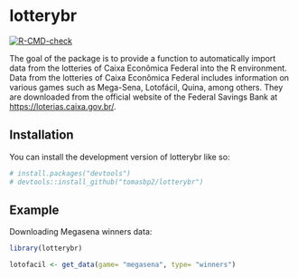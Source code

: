 
<!-- README.md is generated from README.Rmd. Please edit that file -->

# lotterybr

<!-- badges: start -->

[![R-CMD-check](https://github.com/tomasbp2/lotterybr/actions/workflows/R-CMD-check.yaml/badge.svg)](https://github.com/tomasbp2/lotterybr/actions/workflows/R-CMD-check.yaml)
<!-- badges: end -->

The goal of the package is to provide a function to automatically import
data from the lotteries of Caixa Econômica Federal into the R
environment. Data from the lotteries of Caixa Econômica Federal includes
information on various games such as Mega-Sena, Lotofácil, Quina, among
others. They are downloaded from the official website of the Federal
Savings Bank at <https://loterias.caixa.gov.br/>.

## Installation

You can install the development version of lotterybr like so:

``` r
# install.packages("devtools")
# devtools::install_github("tomasbp2/lotterybr")
```

## Example

Downloading Megasena winners data:

``` r
library(lotterybr)

lotofacil <- get_data(game= "megasena", type= "winners")
```
